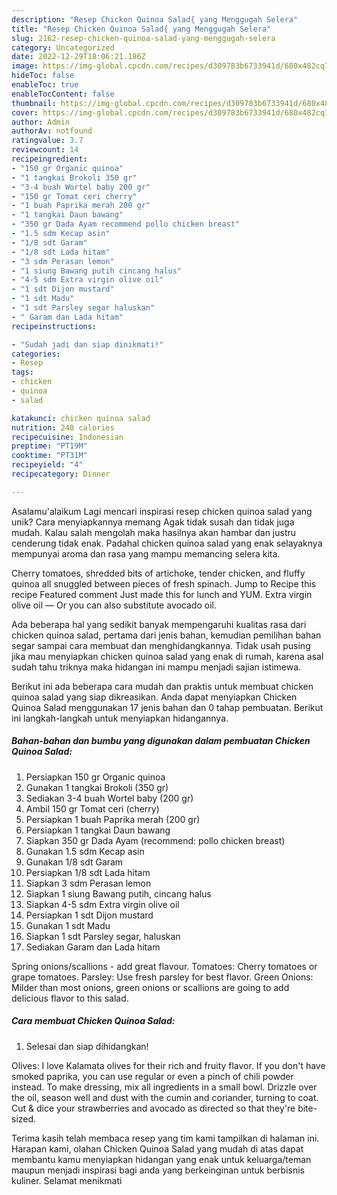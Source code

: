 ```yaml
---
description: "Resep Chicken Quinoa Salad{ yang Menggugah Selera"
title: "Resep Chicken Quinoa Salad{ yang Menggugah Selera"
slug: 2162-resep-chicken-quinoa-salad-yang-menggugah-selera
category: Uncategorized
date: 2022-12-29T18:06:21.186Z
image: https://img-global.cpcdn.com/recipes/d309783b6733941d/680x482cq70/chicken-quinoa-salad-foto-resep-utama.jpg
hideToc: false
enableToc: true
enableTocContent: false
thumbnail: https://img-global.cpcdn.com/recipes/d309783b6733941d/680x482cq70/chicken-quinoa-salad-foto-resep-utama.jpg
cover: https://img-global.cpcdn.com/recipes/d309783b6733941d/680x482cq70/chicken-quinoa-salad-foto-resep-utama.jpg
author: Admin
authorAv: notfound
ratingvalue: 3.7
reviewcount: 14
recipeingredient:
- "150 gr Organic quinoa"
- "1 tangkai Brokoli 350 gr"
- "3-4 buah Wortel baby 200 gr"
- "150 gr Tomat ceri cherry"
- "1 buah Paprika merah 200 gr"
- "1 tangkai Daun bawang"
- "350 gr Dada Ayam recommend pollo chicken breast"
- "1.5 sdm Kecap asin"
- "1/8 sdt Garam"
- "1/8 sdt Lada hitam"
- "3 sdm Perasan lemon"
- "1 siung Bawang putih cincang halus"
- "4-5 sdm Extra virgin olive oil"
- "1 sdt Dijon mustard"
- "1 sdt Madu"
- "1 sdt Parsley segar haluskan"
- " Garam dan Lada hitam"
recipeinstructions:

- "Sudah jadi dan siap dinikmati!"
categories:
- Resep
tags:
- chicken
- quinoa
- salad

katakunci: chicken quinoa salad 
nutrition: 248 calories
recipecuisine: Indonesian
preptime: "PT19M"
cooktime: "PT31M"
recipeyield: "4"
recipecategory: Dinner

---
```



Asalamu'alaikum Lagi mencari inspirasi resep chicken quinoa salad yang unik? Cara menyiapkannya memang Agak tidak susah dan tidak juga mudah. Kalau salah mengolah maka hasilnya akan hambar dan justru cenderung tidak enak. Padahal chicken quinoa salad yang enak selayaknya mempunyai aroma dan rasa yang mampu memancing selera kita.


Cherry tomatoes, shredded bits of artichoke, tender chicken, and fluffy quinoa all snuggled between pieces of fresh spinach. Jump to Recipe this recipe Featured comment Just made this for lunch and YUM. Extra virgin olive oil — Or you can also substitute avocado oil.

Ada beberapa hal yang sedikit banyak mempengaruhi kualitas rasa dari chicken quinoa salad, pertama dari jenis bahan, kemudian pemilihan bahan segar sampai cara membuat dan menghidangkannya. Tidak usah pusing jika mau menyiapkan chicken quinoa salad yang enak di rumah, karena asal sudah tahu triknya maka hidangan ini mampu menjadi sajian istimewa.


Berikut ini ada beberapa cara mudah dan praktis untuk membuat chicken quinoa salad yang siap dikreasikan. Anda dapat menyiapkan Chicken Quinoa Salad menggunakan 17 jenis bahan dan 0 tahap pembuatan. Berikut ini langkah-langkah untuk menyiapkan hidangannya.

<!--inarticleads1-->

##### Bahan-bahan dan bumbu yang digunakan dalam pembuatan Chicken Quinoa Salad:

1. Persiapkan 150 gr Organic quinoa
1. Gunakan 1 tangkai Brokoli (350 gr)
1. Sediakan 3-4 buah Wortel baby (200 gr)
1. Ambil 150 gr Tomat ceri (cherry)
1. Persiapkan 1 buah Paprika merah (200 gr)
1. Persiapkan 1 tangkai Daun bawang
1. Siapkan 350 gr Dada Ayam (recommend: pollo chicken breast)
1. Gunakan 1.5 sdm Kecap asin
1. Gunakan 1/8 sdt Garam
1. Persiapkan 1/8 sdt Lada hitam
1. Siapkan 3 sdm Perasan lemon
1. Siapkan 1 siung Bawang putih, cincang halus
1. Siapkan 4-5 sdm Extra virgin olive oil
1. Persiapkan 1 sdt Dijon mustard
1. Gunakan 1 sdt Madu
1. Siapkan 1 sdt Parsley segar, haluskan
1. Sediakan  Garam dan Lada hitam


Spring onions/scallions - add great flavour. Tomatoes: Cherry tomatoes or grape tomatoes. Parsley: Use fresh parsley for best flavor. Green Onions: Milder than most onions, green onions or scallions are going to add delicious flavor to this salad. 

<!--inarticleads2-->

##### Cara membuat Chicken Quinoa Salad:


1. Selesai dan siap dihidangkan!

Olives: I love Kalamata olives for their rich and fruity flavor. If you don&#39;t have smoked paprika, you can use regular or even a pinch of chili powder instead. To make dressing, mix all ingredients in a small bowl. Drizzle over the oil, season well and dust with the cumin and coriander, turning to coat. Cut &amp; dice your strawberries and avocado as directed so that they&#39;re bite-sized. 

Terima kasih telah membaca resep yang tim kami tampilkan di halaman ini. Harapan kami, olahan Chicken Quinoa Salad yang mudah di atas dapat membantu kamu menyiapkan hidangan yang enak untuk keluarga/teman maupun menjadi inspirasi bagi anda yang berkeinginan untuk berbisnis kuliner. Selamat menikmati
